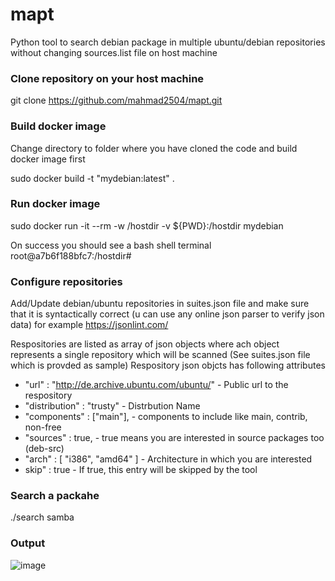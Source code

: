 # mapt
Python tool to search debian package in multiple ubuntu/debian repositories  without changing sources.list file on host machine

### Clone repository on your host machine 
git clone https://github.com/mahmad2504/mapt.git

### Build docker image 
Change directory to folder where you have cloned the code and build docker image first

sudo docker build -t "mydebian:latest" .

### Run docker image
sudo docker run -it --rm  -w /hostdir -v ${PWD}:/hostdir mydebian  

On success you should see a bash shell terminal root@a7b6f188bfc7:/hostdir# 

### Configure repositories

Add/Update debian/ubuntu repositories in suites.json file and make sure that it is syntactically correct (u can use any online json parser to verify json data)
for example https://jsonlint.com/

Respositories are listed as array of json objects where ach object represents a single repository which will be scanned (See suites.json file which is provded as sample)
Respository json objcts has following attributes

* "url" : "http://de.archive.ubuntu.com/ubuntu/"    - Public url to the respository     
* "distribution" : "trusty"                         - Distrbution Name
* "components" : ["main"],                          - components to include like main, contrib, non-free
* "sources" : true,                                 - true means you are interested in source packages too (deb-src)
* "arch" : [ "i386", "amd64" ]                      - Architecture in which you are interested
* skip" : true                                     - If true, this entry will be skipped by the tool



### Search a packahe
./search samba 

### Output
![image](https://github.com/mahmad2504/mapt/assets/15646324/23e7d050-fb7d-4e8f-85bc-26e8b5b88a72)






